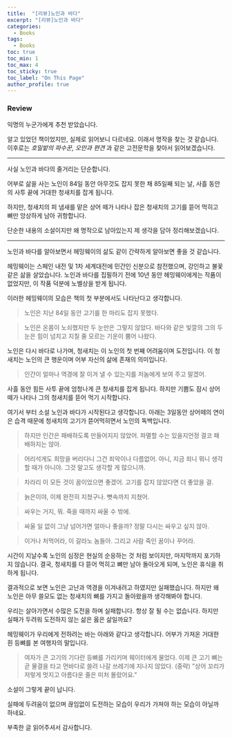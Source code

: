 ```yaml
---
title:  "[리뷰]노인과 바다"
excerpt: "[리뷰]노인과 바다"
categories:
  - Books
tags:
  - Books
toc: true
toc_min: 1
toc_max: 4
toc_sticky: true
toc_label: "On This Page"
author_profile: true
---
```


### Review

익명의 누군가에게 추천 받았습니다.

알고 있었던 책이었지만, 실제로 읽어보니 다르네요. 이래서 명작을 찾는 것 같습니다. 이후로는 *호밀밭의 파수꾼*, *오만과 편견* 과 같은 고전문학을 찾아서 읽어보겠습니다.

---

사실 노인과 바다의 줄거리는 단순합니다.

어부로 삶을 사는 노인이 84일 동안 아무것도 잡지 못한 채 85일째 되는 날, 사흘 동안의 사투 끝에 거대한 청새치를 잡게 됩니다.

하지만, 청새치의 피 냄새를 맡은 상어 떼가 나타나 잡은 청새치의 고기를 뜯어 먹히고 뼈만 앙상하게 남아 귀항합니다.

단순한 내용의 소설이지만 왜 명작으로 남아있는지 제 생각을 담아 정리해보겠습니다.

---

노인과 바다를 알아보면서 헤밍웨이의 삶도 같이 간략하게 알아보면 좋을 것 같습니다.

헤밍웨이는 스페인 내전 및 1차 세계대전에 민간인 신분으로 참전했으며, 강인하고 불꽃 같은 삶을 살았습니다. 노인과 바다를 집필하기 전에 10년 동안 헤밍웨이에게는 작품이 없었지만, 이 작품 덕분에 노벨상을 받게 됩니다.

이러한 헤밍웨이의 모습은 책의 첫 부분에서도 나타난다고 생각합니다.

> 노인은 지난 84일 동안 고기를 한 마리도 잡지 못했다.

> 노인은 온몸이 노쇠했지만 두 눈만은 그렇지 않았다. 바다와 같은 빛깔의 그의 두 눈은 힘이 넘치고 지칠 줄 모르는 기운이 뿜어 나왔다.

노인은 다시 바다로 나가며, 청새치는 이 노인의 첫 번째 어려움이며 도전입니다. 이 청새치는 노인의 큰 행운이며 어부 자신의 삶에 존재의 의미입니다.

> 인간이 얼마나 역경에 잘 이겨 낼 수 있는지를 저놈에게 보여 주고 말겠어.

사흘 동안 힘든 사투 끝에 엄청나게 큰 청새치를 잡게 됩니다. 하지만 기쁨도 잠시 상어떼가 나타나 그의 청새치를 뜯어 먹기 시작합니다.

여기서 부터 소설 노인과 바다가 시작된다고 생각합니다. 아래는 3일동안 상어떼의 연이은 습격 때문에 청새치의 고기가 뜯어먹히면서 노인의 독백입니다.

> 하지만 인간은 패배하도록 만들어지지 않았어. 파멸할 수는 있을지언정 결코 패배하지는 않아.

> 어리석게도 희망을 버리다니 그건 죄악이나 다름없어. 아니, 지금 죄니 뭐니 생각할 때가 아니야. 그것 말고도 생각할 게 많으니까.

> 차라리 이 모든 것이 꿈이었으면 좋겠어. 고기를 잡지 않았다면 더 좋았을 걸.

> 늙은이야, 이제 완전히 지쳤구나. 뼛속까지 지쳤어.

> 싸우는 거지, 뭐. 죽을 때까지 싸울 수 밖에.

> 싸울 일 없이 그냥 넘어가면 얼마나 좋을까? 정말 다시는 싸우고 싶지 않아.

> 이거나 처먹어라, 이 갈라노 놈들아. 그리고 사람 죽인 꿈이나 꾸어라.

시간이 지날수록 노인의 심정은 현실의 순응하는 것 처럼 보이지만, 마지막까지 포기하지 않습니다. 결국, 청새치를 다 뜯어 먹히고 뼈만 남아 돌아오게 되며, 노인은 휴식을 취하게 됩니다.

결과적으로 보면 노인은 고난과 역경을 이겨내려고 하였지만 실패했습니다. 하지만 왜 노인은 아무 쓸모도 없는 청새치의 뼈를 가지고 돌아왔을까 생각해봐야 합니다.

우리는 살아가면서 수많은 도전을 하며 실패합니다. 항상 잘 될 수는 없습니다. 하지만 실패가 두려워 도전하지 않는 삶은 옳은 삶일까요?

헤밍웨이가 우리에게 전하려는 바는 아래와 같다고 생각합니다. 어부가 가져온 거대한 흰 등뼈를 본 여행자의 말입니다.

> 여자가 큰 고기의 기다란 등뼈를 가리키며 웨이터에게 물었다. 이제 큰 고기 뼈는 곧 물결을 타고 먼바다로 쓸려 나갈 쓰레기에 지나지 않았다. (중략) "상어 꼬리가 저렇게 멋지고 아름다운 줄은 미처 몰랐어요."

소설이 그렇게 끝이 납니다.

실패에 두려움이 없으며 끊임없이 도전하는 모습이 우리가 가져야 하는 모습이 아닐까 하네요.

부족한 글 읽어주셔서 감사합니다.